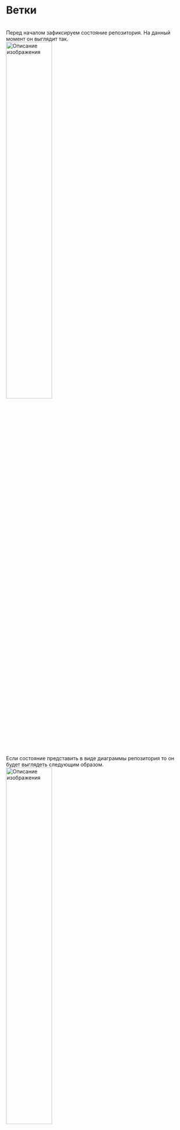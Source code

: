 # Ветки
<br>
Перед началом зафиксируем состояние репозитория. На данный момент он выглядит так.  
<br>  

<img src="resources/images/d_9.png" alt="Описание изображения" style="width: 50%;" />   
<br>
Если состояние представить в виде диаграммы репозитория то он будет выглядеть следующим образом.  
<br>  

<img src="resources/images/d_10.png" alt="Описание изображения" style="width: 50%;" />   
<br>

Смысл существования и использование веток в git:  
* возможность работать над одним и тем же проектом по-разному;  
* возможность нескольким людям работать над одним проектом.  
<br>  

**Ветка в git** - перемещаемый указатель на коммиты.  
```bash
user@WIN-CVKT899RCS2 MINGW64 ~
$ cd desktop/rainbow    # отправляемся в директорию проекта

user@WIN-CVKT899RCS2 MINGW64 ~/desktop/rainbow (master)
$ git log                
commit 8702e14a31d6cedf2c281b084a9b68dd9c087e95 (HEAD -> master) # ветка в круглых скобка это ветка, указывающая на этот коммит, в данном случа название ветки это 'master'

Author: user <**************@yandex.ru>
Date:   Mon Nov 18 20:29:06 2024 +0700

    red color
```
<br>  

<img src="resources/images/d_11.png" alt="Описание изображения" style="width: 50%;" />   

***прим*** - на скриншотах вместо ```master``` будет указано ```main```.  

<br>

## Измененные и неизмененные файлы 
В рабочем каталоге файлы могут находиться в двух состояниях:  
* Неизмененные файлы: Это файлы, которые не редактировались с момента последнего коммита. Например, если файл rainbowcolors.txt не изменялся, он считается неизмененным.  
* Измененные файлы: Когда файл редактируется и изменения сохраняются в текстовом редакторе, он становится измененным. Важно отметить, что Git распознает изменения только после их сохранения.

Таким образом, если вы не сохранили изменения в редакторе, Git будет считать файл неизмененным.  
<br>  

Команда ```git status``` фактически показывает список всех измененных файлов и сообщает, были ли они добавлены в промежуточную область. Однако она не перечисляет файлы, оставшиеся без изменений.   
<br>  

```шаг - 1```  
```bash
user@WIN-CVKT899RCS2 MINGW64 ~/desktop/rainbow (master)
$ git status
On branch master    # На ветке master
nothing to commit, working tree clean    # нет ничего для коммита, рабочее дерево пустое
```
<br>  

```шаг - 2```  
Теперь добавим в файл ```rainbowcolors.txt``` следующий текст - "Оранжевый - второй цвет радуги." и сохраним файл. И снова выполним команду ```git status```.  
<br>  

```шаг - 3```  
```bash
user@WIN-CVKT899RCS2 MINGW64 ~/desktop/rainbow (master)
$ git status     
On branch master    # на ветке master
Changes not staged for commit:    # есть изменения не подготовленные для коммита
  (use "git add <file>..." to update what will be committed)    # используйте "git add <file>..." для обновления содержимого коммита
  (use "git restore <file>..." to discard changes in working directory)    # используйте git restore <file>..." для отмены изменений в рабочем каталоге 
        modified:   rainbowcolors.txt    # изменен rainbowcolors.txt

no changes added to commit (use "git add" and/or "git commit -a")    # никаких изменений не добавлено в коммит (используйте "git add" и/или "git commit -a")
```
<br>  

*Обсудим*  
* на шаге 1 ```rainbowcolors.txt``` является неизмененным, следовательно ```git status``` о нем ничег оне сообщает
* на шаге 3 ```rainbowcolors.txt``` уже изменен, мы добавили в него запись. ```git status``` теперь показывае файл в выводе
* файл ```rainbowcolors.txt``` не подготовлен для коммита, т.е. он не был добавлен в промежуточную область
<br>

Добавим ```rainbowcolors.txt``` в промежуточную область, чтобы его можно было включить в следующий коммита и снова вызовем ```git status``` для обзора изменений отоюражения.  
```bash
user@WIN-CVKT899RCS2 MINGW64 ~/desktop/rainbow (master)
$ git add rainbowcolors.txt    # добвляем файл в промежуточную область

user@WIN-CVKT899RCS2 MINGW64 ~/desktop/rainbow (master)
$ git status    # вызываем git status
On branch master    # на ветке мастер
Changes to be committed:    # изменения для включения в коммит
  (use "git restore --staged <file>..." to unstage)    # (используйте "git restore --staged <.file> ..." для отмены)
        modified:   rainbowcolors.txt    # изменен rainbowcolors.txt
```
```rainbowcolors.txt``` - включен в промежуточную область, подготовлен для коммита.  
<br>  

## Второй коммит
Выплняем команду ```git commit -m```.  
```bash
user@WIN-CVKT899RCS2 MINGW64 ~/desktop/rainbow (master)
$ git commit -m "Orage color"
[master 837aa1e] Orage color
 1 file changed, 2 insertions(+), 1 deletion(-)    # (1 файл изменен, 2 вставки(+), 1 удаление(-))
```
<br>  

Посмотрим теперь на результат вывода команды ```git log```.  
```bash
user@WIN-CVKT899RCS2 MINGW64 ~/desktop/rainbow (master)
$ git log
commit 837aa1e0a2803f21581156843c14a390a5594c16 (HEAD -> master)
Author: user <*********@yandex.ru>
Date:   Tue Nov 19 20:50:28 2024 +0700

    Orage color

commit 8702e14a31d6cedf2c281b084a9b68dd9c087e95
Author: user <*********@yandex.ru>
Date:   Mon Nov 18 20:29:06 2024 +0700

    red color
```
<br>  

* сделали новый коммит - "Orange color", хеш коммита - 837aa1e0a2803f21581156843c14a390a5594c16
* текст ```(HEAD -> master)``` теперь рядом с оранжевым коммитом
<br>  

<img src="resources/images/d_12.png" alt="Описание изображения" style="width: 50%;" />   
  
* появился второй коммит ```Orange```      
* ```Orange``` указывает на ```red```   
* ветка ```master``` указывает на ```Orange```  
<br>

Стрелка, указывающая ```red``` <- ```Orange``` является родительской ссылкой. каждый коммит, кроме самого первого, имеет родительский коммит. Некоторые могут иметь больше одного.  Родительским коммитом для ```Orange``` является ```red```, вот почему ```Orange``` указывает на ```red```. Он показывает на свой родительский коммит.  
<br>  

Это можно проверить используя команду ```git cat-file -р <хеш_коммита>```, можно использовать не все 40 знаков а всего первые 7.  
```bash
user@WIN-CVKT899RCS2 MINGW64 ~/desktop/rainbow (master)
$ git cat-file -p 837aa1e
tree 573dbee9d29bc7db11ff7c213e41e908ca80d7b7
parent 8702e14a31d6cedf2c281b084a9b68dd9c087e95    # хеш родительского коммита
author user <******@yandex.ru> 1732024228 +0700
committer user <******@yandex.ru> 1732024228 +0700

Orage color
```

## Создание ветки
Для просмотра веток в локальном репозитории используем команду ```git branch```.  
<br>  

```shell
user@WIN-CVKT899RCS2 MINGW64 ~/desktop/rainbow (master)
$ pwd
/c/Users/user/desktop/rainbow    # в папке проекта rainbow

user@WIN-CVKT899RCS2 MINGW64 ~/desktop/rainbow (master)
$ git branch
* master    # одна ветка - master
```
<br>  

Мы этой же комаедой можем создать новую ветку указав ее имя ```git branch <имя ветки>```.  
<br>  

```bash
user@WIN-CVKT899RCS2 MINGW64 ~/desktop/rainbow (master)
$ git branch    # запрашиваем список веток
* master

user@WIN-CVKT899RCS2 MINGW64 ~/desktop/rainbow (master)
$ git branch feature    # создаем новую ветку указав ее имя

user@WIN-CVKT899RCS2 MINGW64 ~/desktop/rainbow (master)
$ git branch    # видим новую ветку в списке
  feature
* master
```
<br>  

Посмотрим теперь на результат выполнения команды ```git log```.  
```bash
user@WIN-CVKT899RCS2 MINGW64 ~/desktop/rainbow (master)
$ git log
commit 837aa1e0a2803f21581156843c14a390a5594c16 (HEAD -> master, feature) # видно новую ветку
Author: user <korablinr22@yandex.ru>
Date:   Tue Nov 19 20:50:28 2024 +0700

    Orage color

commit 8702e14a31d6cedf2c281b084a9b68dd9c087e95
Author: user <korablinr22@yandex.ru>
Date:   Mon Nov 18 20:29:06 2024 +0700

    red color

```
<br>  

<img src="resources/images/d_13.png" alt="Описание изображения" style="width: 50%;" />   
<br>  

На диаграмме видно, что теперь две ветки (master, feature) указывают на коммит Orange. Новая ветка изначально будет указывать на коммит, который вы используете при создании ветки. Фактически вы создали ветку feature из ветки master, вот почему она указывает на один и тот же коммит.   

## HEAD
```HEAD``` - это просто указатель, который сообщает вам, в какой ветке вы находитесь. 

```bash
user@WIN-CVKT899RCS2 MINGW64 ~/desktop/rainbow (master)
$ git branch
  feature
* master # символ астериск (*) указывает на то, в какой ветке мы находимся
```
<br>  

<img src="resources/images/d_14.png" alt="Описание изображения" style="width: 50%;" />   
<br>

```bash
$ git log
commit 837aa1e0a2803f21581156843c14a390a5594c16 (HEAD -> master, feature)    # также указано в какой ветке мы находимся
Author: user <korablinr22@yandex.ru>
Date:   Tue Nov 19 20:50:28 2024 +0700

    Orage color

commit 8702e14a31d6cedf2c281b084a9b68dd9c087e95
Author: user <korablinr22@yandex.ru>
Date:   Mon Nov 18 20:29:06 2024 +0700

    red color
```
